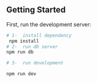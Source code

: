 

## Getting Started

First, run the development server:

```bash
# 1-  install dependency
 npm install
# 2-  run db server 
npm run db

# 3-  run development

npm run dev

```


